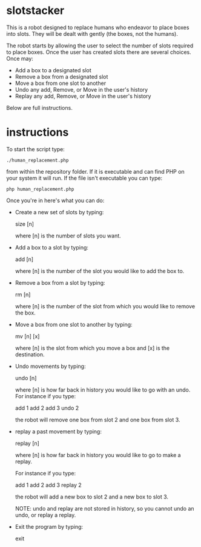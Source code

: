 # slotstacker
This is a robot designed to replace humans who endeavor to place boxes into slots. They will be dealt with gently (the boxes, not the humans).

The robot starts by allowing the user to select the number of slots required to place boxes. Once the user has created slots there are several choices. Once may:

* Add a box to a designated slot
* Remove a box from a designated slot
* Move a box from one slot to another
* Undo any add, Remove, or Move in the user's history
* Replay any add, Remove, or Move in the user's history

Below are full instructions.

# instructions
To start the script type:

`./human_replacement.php`

from within the repository folder. If it is executable and can find PHP on your system it will run. If the file isn't executable you can type:

`php human_replacement.php`

Once you're in here's what you can do:

+ Create a new set of slots by typing:

   size [n]

   where [n] is the number of slots you want.

+ Add a box to a slot by typing:

   add [n]

   where [n] is the number of the slot you would like to add the box to.

+ Remove a box from a slot by typing:

   rm [n]

   where [n] is the number of the slot from which you would like to remove the box.

+ Move a box from one slot to another by typing:

   mv [n] [x]

   where [n] is the slot from which you move a box and [x] is the destination.

+ Undo movements by typing:

   undo [n]

   where [n] is how far back in history you would like to go with an undo. For instance if you type:

   add 1
   add 2
   add 3
   undo 2

   the robot will remove one box from slot 2 and one box from slot 3.

+ replay a past movement by typing:

   replay [n]

   where [n] is how far back in history you would like to go to make a replay. 

   For instance if you type:

   add 1
   add 2
   add 3
   replay 2

   the robot will add a new box to slot 2 and a new box to slot 3.

   NOTE: undo and replay are not stored in history, so you cannot undo an undo, or replay a replay.

+ Exit the program by typing:

   exit
